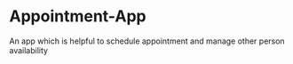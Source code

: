 # Appointment-App
An app which is helpful to schedule appointment and manage other person availability
